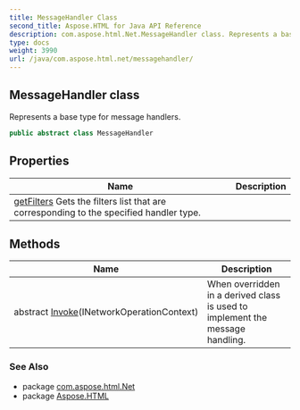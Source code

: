 ```yaml
---
title: MessageHandler Class
second_title: Aspose.HTML for Java API Reference
description: com.aspose.html.Net.MessageHandler class. Represents a base type for message handlers
type: docs
weight: 3990
url: /java/com.aspose.html.net/messagehandler/
---
```

## MessageHandler class

Represents a base type for message handlers.

```java
public abstract class MessageHandler
```

## Properties

| Name | Description |
| --- | --- |
| [getFilters](../../com.aspose.html.net/messagehandler/filters/) Gets the filters list that are corresponding to the specified handler type. |

## Methods

| Name | Description |
| --- | --- |
| abstract [Invoke](../../com.aspose.html.net/messagehandler/invoke/)(INetworkOperationContext) | When overridden in a derived class is used to implement the message handling. |

### See Also

* package [com.aspose.html.Net](../../com.aspose.html.net/)
* package [Aspose.HTML](../../)
